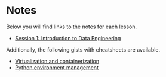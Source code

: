 # Notes

Below you will find links to the notes for each lesson.

* [Session 1: Introduction to Data Engineering](1_intro.md)

Additionally, the following gists with cheatsheets are available.

* [Virtualization and containerization](https://gist.github.com/ziritrion/1842c8a4c4851602a8733bba19ab6050)
* [Python environment management](https://gist.github.com/ziritrion/8024025672ea92b8bdeb320d6015aa0d)